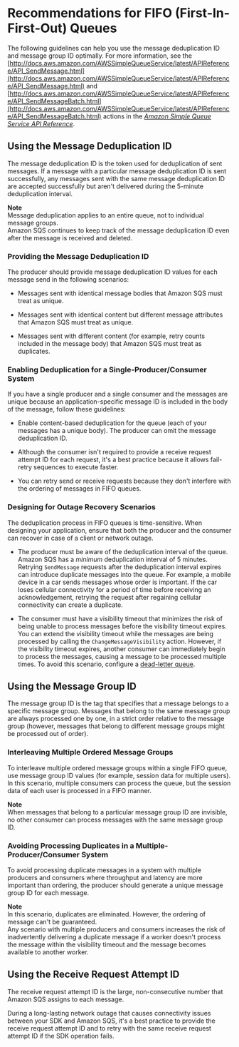 # Recommendations for FIFO \(First\-In\-First\-Out\) Queues<a name="FIFO-queue-recommendations"></a>

The following guidelines can help you use the message deduplication ID and message group ID optimally\. For more information, see the [http://docs.aws.amazon.com/AWSSimpleQueueService/latest/APIReference/API_SendMessage.html](http://docs.aws.amazon.com/AWSSimpleQueueService/latest/APIReference/API_SendMessage.html) and [http://docs.aws.amazon.com/AWSSimpleQueueService/latest/APIReference/API_SendMessageBatch.html](http://docs.aws.amazon.com/AWSSimpleQueueService/latest/APIReference/API_SendMessageBatch.html) actions in the *[Amazon Simple Queue Service API Reference](http://docs.aws.amazon.com/AWSSimpleQueueService/latest/APIReference/)*\.

## Using the Message Deduplication ID<a name="using-messagededuplicationid-property"></a>

The message deduplication ID is the token used for deduplication of sent messages\. If a message with a particular message deduplication ID is sent successfully, any messages sent with the same message deduplication ID are accepted successfully but aren't delivered during the 5\-minute deduplication interval\.

**Note**  
Message deduplication applies to an entire queue, not to individual message groups\.  
Amazon SQS continues to keep track of the message deduplication ID even after the message is received and deleted\.

### Providing the Message Deduplication ID<a name="providing-message-deduplication-id"></a>

The producer should provide message deduplication ID values for each message send in the following scenarios:

+ Messages sent with identical message bodies that Amazon SQS must treat as unique\.

+ Messages sent with identical content but different message attributes that Amazon SQS must treat as unique\.

+ Messages sent with different content \(for example, retry counts included in the message body\) that Amazon SQS must treat as duplicates\.

### Enabling Deduplication for a Single\-Producer/Consumer System<a name="single-producer-single-consumer"></a>

If you have a single producer and a single consumer and the messages are unique because an application\-specific message ID is included in the body of the message, follow these guidelines:

+ Enable content\-based deduplication for the queue \(each of your messages has a unique body\)\. The producer can omit the message deduplication ID\.

+ Although the consumer isn't required to provide a receive request attempt ID for each request, it's a best practice because it allows fail\-retry sequences to execute faster\.

+ You can retry send or receive requests because they don't interfere with the ordering of messages in FIFO queues\.

### Designing for Outage Recovery Scenarios<a name="designing-for-outage-recovery-scenarios"></a>

The deduplication process in FIFO queues is time\-sensitive\. When designing your application, ensure that both the producer and the consumer can recover in case of a client or network outage\.

+ The producer must be aware of the deduplication interval of the queue\. Amazon SQS has a *minimum* deduplication interval of 5 minutes\. Retrying `SendMessage` requests after the deduplication interval expires can introduce duplicate messages into the queue\. For example, a mobile device in a car sends messages whose order is important\. If the car loses cellular connectivity for a period of time before receiving an acknowledgement, retrying the request after regaining cellular connectivity can create a duplicate\.

+ The consumer must have a visibility timeout that minimizes the risk of being unable to process messages before the visibility timeout expires\. You can extend the visibility timeout while the messages are being processed by calling the `ChangeMessageVisibility` action\. However, if the visibility timeout expires, another consumer can immediately begin to process the messages, causing a message to be processed multiple times\. To avoid this scenario, configure a [dead\-letter queue](sqs-dead-letter-queues.md)\.

## Using the Message Group ID<a name="using-messagegroupid-property"></a>

The message group ID is the tag that specifies that a message belongs to a specific message group\. Messages that belong to the same message group are always processed one by one, in a strict order relative to the message group \(however, messages that belong to different message groups might be processed out of order\)\.

### Interleaving Multiple Ordered Message Groups<a name="interleaving-multiple-ordered-message-groups"></a>

To interleave multiple ordered message groups within a single FIFO queue, use message group ID values \(for example, session data for multiple users\)\. In this scenario, multiple consumers can process the queue, but the session data of each user is processed in a FIFO manner\.

**Note**  
When messages that belong to a particular message group ID are invisible, no other consumer can process messages with the same message group ID\.

### Avoiding Processing Duplicates in a Multiple\-Producer/Consumer System<a name="avoding-processing-duplicates-in-multiple-producer-consumer-system"></a>

To avoid processing duplicate messages in a system with multiple producers and consumers where throughput and latency are more important than ordering, the producer should generate a unique message group ID for each message\.

**Note**  
In this scenario, duplicates are eliminated\. However, the ordering of message can't be guaranteed\.  
Any scenario with multiple producers and consumers increases the risk of inadvertently delivering a duplicate message if a worker doesn't process the message within the visibility timeout and the message becomes available to another worker\.

## Using the Receive Request Attempt ID<a name="using-receiverequestattemptid-request-parameter"></a>

The receive request attempt ID is the large, non\-consecutive number that Amazon SQS assigns to each message\.

During a long\-lasting network outage that causes connectivity issues between your SDK and Amazon SQS, it's a best practice to provide the receive request attempt ID and to retry with the same receive request attempt ID if the SDK operation fails\.
